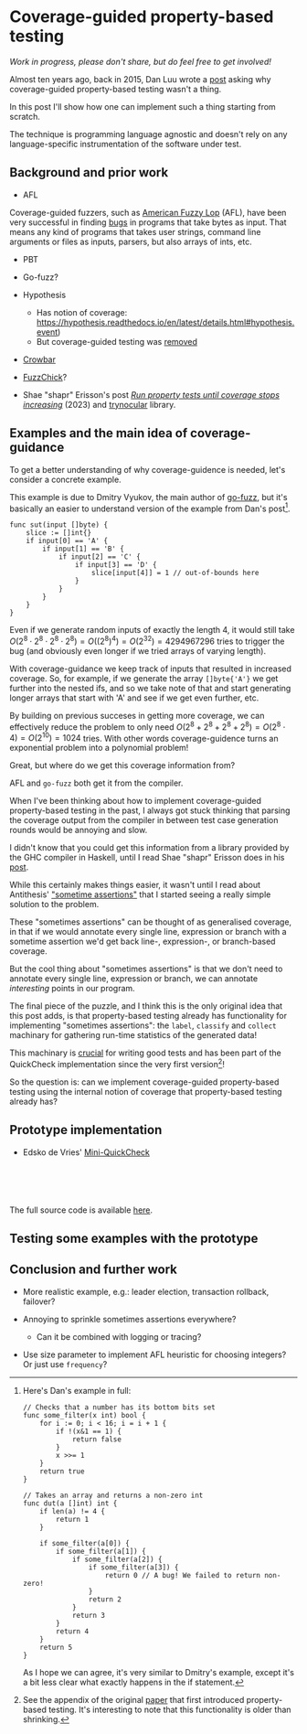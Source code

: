 # Coverage-guided property-based testing

*Work in progress, please don't share, but do feel free to get involved!*

Almost ten years ago, back in 2015, Dan Luu wrote a
[post](https://danluu.com/testing/) asking why coverage-guided property-based
testing wasn't a thing. 

In this post I'll show how one can implement such a thing starting from
scratch. 

The technique is programming language agnostic and doesn't rely on any
language-specific instrumentation of the software under test.

## Background and prior work

* AFL

Coverage-guided fuzzers, such as [American Fuzzy
Lop](https://lcamtuf.coredump.cx/afl/) (AFL), have been very successful in
finding [bugs](https://lcamtuf.coredump.cx/afl/#bugs) in programs that take
bytes as input. That means any kind of programs that takes user strings,
command line arguments or files as inputs, parsers, but also arrays of ints,
etc.

* PBT

* Go-fuzz?

* Hypothesis 
  - Has notion of coverage: https://hypothesis.readthedocs.io/en/latest/details.html#hypothesis.event) 
  - But coverage-guided testing was [removed](https://github.com/HypothesisWorks/hypothesis/pull/1564/commits/dcbea9148be3446392bc3af8892d49f3cc74fbe3) 

* [Crowbar](https://github.com/stedolan/crowbar)
* [FuzzChick](https://dl.acm.org/doi/10.1145/3360607)?

* Shae "shapr" Erisson's post [*Run property tests until coverage stops
  increasing*](https://shapr.github.io/posts/2023-07-30-goldilocks-property-tests.html)
  (2023) and [trynocular](https://github.com/shapr/trynocular) library.

## Examples and the main idea of coverage-guidance

To get a better understanding of why coverage-guidence is needed, let's
consider a concrete example.

This example is due to Dmitry Vyukov, the main author of
[go-fuzz](https://github.com/dvyukov/go-fuzz), but it's basically an easier to
understand version of the example from Dan's post[^1].

```
func sut(input []byte) {
    slice := []int{}
    if input[0] == 'A' {
        if input[1] == 'B' {
            if input[2] == 'C' {
                if input[3] == 'D' {
                    slice[input[4]] = 1 // out-of-bounds here
                }
            }
        }
    }
}
```

Even if we generate random inputs of exactly the length 4, it would still take
$O(2^8 \cdot 2^8 \cdot 2^8 \cdot 2^8) = O((2^8)^4) = O(2^{32}) = 4294967296$
tries to trigger the bug (and obviously even longer if we tried arrays of
varying length).

With coverage-guidance we keep track of inputs that resulted in increased
coverage. So, for example, if we generate the array `[]byte{'A'}` we get
further into the nested ifs, and so we take note of that and start generating
longer arrays that start with 'A' and see if we get even further, etc.

By building on previous succeses in getting more coverage, we can effectively
reduce the problem to only need $O(2^8 + 2^8 + 2^8 + 2^8) = O(2^8 \cdot 4) =
O(2^{10}) = 1024$ tries. With other words coverage-guidence turns an
exponential problem into a polynomial problem!

Great, but where do we get this coverage information from? 

AFL and `go-fuzz` both get it from the compiler.

When I've been thinking about how to implement coverage-guided property-based
testing in the past, I always got stuck thinking that parsing the coverage
output from the compiler in between test case generation rounds would be
annoying and slow.

I didn't know that you could get this information from a library provided by
the GHC compiler in Haskell, until I read Shae "shapr" Erisson does in his
[post](https://shapr.github.io/posts/2023-07-30-goldilocks-property-tests.html).

While this certainly makes things easier, it wasn't until I read about
Antithesis' ["sometime
assertions"](https://antithesis.com/docs/best_practices/sometimes_assertions.html)
that I started seeing a really simple solution to the problem.

These "sometimes assertions" can be thought of as generalised coverage, in that
if we would annotate every single line, expression or branch with a sometime
assertion we'd get back line-, expression-, or branch-based coverage. 

But the cool thing about "sometimes assertions" is that we don't need to
annotate every single line, expression or branch, we can annotate *interesting*
points in our program.

The final piece of the puzzle, and I think this is the only original idea that
this post adds, is that property-based testing already has functionality for
implementing "sometimes assertions": the `label`, `classify` and `collect`
machinary for gathering run-time statistics of the generated data!

This machinary is [crucial](https://www.youtube.com/watch?v=NcJOiQlzlXQ) for
writing good tests and has been part of the QuickCheck implementation since the
very first version[^2]!

So the question is: can we implement coverage-guided property-based testing
using the internal notion of coverage that property-based testing already has?

## Prototype implementation

* Edsko de Vries'
  [Mini-QuickCheck](https://www.well-typed.com/blog/2019/05/integrated-shrinking/)

``` {.haskell include=src/Test.hs snippet=check}
```

``` {.haskell include=src/Test.hs snippet=shrink}
```

``` {.haskell include=src/Test.hs snippet=mutate}
```

``` {.haskell include=src/Coverage.hs snippet=Coverage}
```

``` {.haskell include=src/Generate.hs snippet=Gen}
```

The full source code is available
[here](https://github.com/stevana/coverage-guided-pbt).

## Testing some examples with the prototype

## Conclusion and further work

* More realistic example, e.g.: leader election, transaction rollback,
  failover?
* Annoying to sprinkle sometimes assertions everywhere?
  - Can it be combined with logging or tracing?

* Use size parameter to implement AFL heuristic for choosing integers? Or just
  use `frequency`?


[^1]: Here's Dan's example in full:
    ```
    // Checks that a number has its bottom bits set
    func some_filter(x int) bool {
    	for i := 0; i < 16; i = i + 1 {
    		if !(x&1 == 1) {
    			return false
    		}
    		x >>= 1
    	}
    	return true
    }
    
    // Takes an array and returns a non-zero int
    func dut(a []int) int {
    	if len(a) != 4 {
    		return 1
    	}
    
    	if some_filter(a[0]) {
    		if some_filter(a[1]) {
    			if some_filter(a[2]) {
    				if some_filter(a[3]) {
    					return 0 // A bug! We failed to return non-zero!
    				}
    				return 2
    			}
    			return 3
    		}
    		return 4
    	}
    	return 5
    }
    ```
    As I hope we can agree, it's very similar to Dmitry's example, except it's a
    bit less clear what exactly happens in the if statement.

[^2]: See the appendix of the original
    [paper](https://dl.acm.org/doi/10.1145/351240.351266) that first introduced
    property-based testing. It's interesting to note that this functionality is
    older than shrinking.
